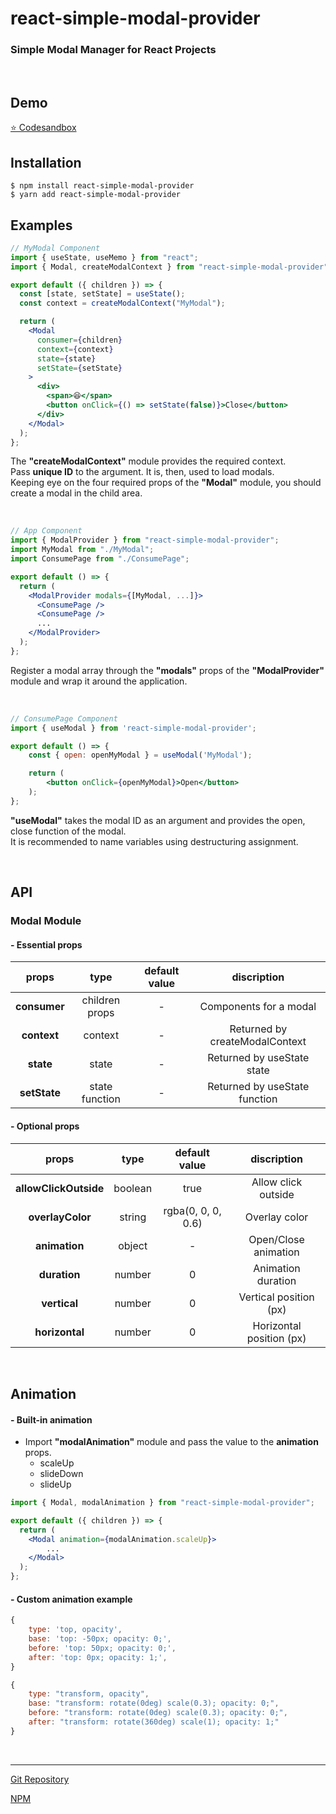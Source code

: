 # react-simple-modal-provider

### Simple Modal Manager for React Projects

<br/>

## Demo

<a href="https://codesandbox.io/s/react-simple-modal-provider-100-esr6t" target="_blank">⭐️ Codesandbox</a>

## Installation

    $ npm install react-simple-modal-provider
    $ yarn add react-simple-modal-provider

## Examples

```jsx
// MyModal Component
import { useState, useMemo } from "react";
import { Modal, createModalContext } from "react-simple-modal-provider";

export default ({ children }) => {
  const [state, setState] = useState();
  const context = createModalContext("MyModal");

  return (
    <Modal
      consumer={children}
      context={context}
      state={state}
      setState={setState}
    >
      <div>
        <span>😆</span>
        <button onClick={() => setState(false)}>Close</button>
      </div>
    </Modal>
  );
};
```

The **"createModalContext"** module provides the required context. <br/>
Pass **unique ID** to the argument. It is, then, used to load modals. <br/>
Keeping eye on the four required props of the **"Modal"** module, you should create a modal in the child area. <br/>

<br/>

```jsx
// App Component
import { ModalProvider } from "react-simple-modal-provider";
import MyModal from "./MyModal";
import ConsumePage from "./ConsumePage";

export default () => {
  return (
    <ModalProvider modals={[MyModal, ...]}>
      <ConsumePage />
      <ConsumePage />
      ...
    </ModalProvider>
  );
};
```

Register a modal array through the **"modals"** props of the **"ModalProvider"** module and wrap it around the application. <br/>

<br/>

```jsx
// ConsumePage Component
import { useModal } from 'react-simple-modal-provider';

export default () => {
    const { open: openMyModal } = useModal('MyModal');

    return (
        <button onClick={openMyModal}>Open</button>
    );
};
```

**"useModal"** takes the modal ID as an argument and provides the open, close function of the modal. <br/>
It is recommended to name variables using destructuring assignment.<br/>

<br/>

## API

### Modal Module

#### - Essential props

|props|type|default value|discription|
|:---:|:---:|:---:|:---:|
|**consumer**|children props|-|Components for a modal|
|**context**|context|-|Returned by createModalContext|
|**state**|state|-|Returned by useState state|
|**setState**|state function|-|Returned by useState function|

#### - Optional props

|props|type|default value|discription|
|:---:|:---:|:---:|:---:|
|**allowClickOutside**|boolean|true|Allow click outside|
|**overlayColor**|string|rgba(0, 0, 0, 0.6)|Overlay color|
|**animation**|object|-|Open/Close animation|
|**duration**|number|0|Animation duration |
|**vertical**|number|0|Vertical position (px)|
|**horizontal**|number|0|Horizontal position (px)|

<br/>

## Animation

#### - Built-in animation
- Import **"modalAnimation"** module and pass the value to the **animation** props.
  - scaleUp
  - slideDown
  - slideUp

```jsx
import { Modal, modalAnimation } from "react-simple-modal-provider";

export default ({ children }) => {
  return (
    <Modal animation={modalAnimation.scaleUp}>
        ...
    </Modal>
  );
};
```

#### - Custom animation example

```js
{
    type: 'top, opacity',
    base: 'top: -50px; opacity: 0;',
    before: 'top: 50px; opacity: 0;',
    after: 'top: 0px; opacity: 1;',
}
```

```js
{
    type: "transform, opacity",
    base: "transform: rotate(0deg) scale(0.3); opacity: 0;",
    before: "transform: rotate(0deg) scale(0.3); opacity: 0;",
    after: "transform: rotate(360deg) scale(1); opacity: 1;"
}
```

<br/>

<hr/>

<a href="https://github.com/seungdeng17/react-simple-modal-provider" target="_blank">Git Repository</a>

<a href="https://www.npmjs.com/package/react-simple-modal-provider" target="_blank">NPM</a>
